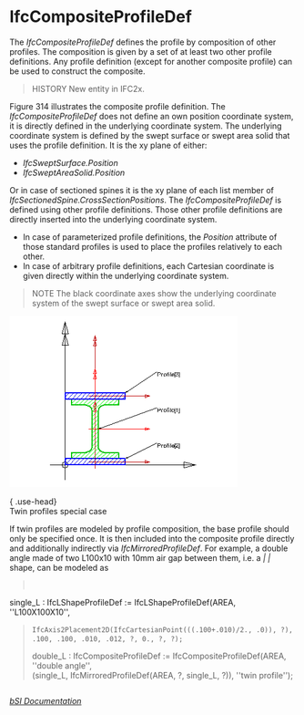 IfcCompositeProfileDef
======================
The _IfcCompositeProfileDef_ defines the profile by composition of other
profiles. The composition is given by a set of at least two other profile
definitions. Any profile definition (except for another composite profile) can
be used to construct the composite.  
  
> HISTORY  New entity in IFC2x.  
  
Figure 314 illustrates the composite profile definition. The
_IfcCompositeProfileDef_ does not define an own position coordinate system, it
is directly defined in the underlying coordinate system. The underlying
coordinate system is defined by the swept surface or swept area solid that
uses the profile definition. It is the xy plane of either:  
  
* _IfcSweptSurface.Position_  
* _IfcSweptAreaSolid.Position_  
  
Or in case of sectioned spines it is the xy plane of each list member of
_IfcSectionedSpine.CrossSectionPositions_. The _IfcCompositeProfileDef_ is
defined using other profile definitions. Those other profile definitions are
directly inserted into the underlying coordinate system.  
  
* In case of parameterized profile definitions, the _Position_ attribute of those standard profiles is used to place the profiles relatively to each other.  
* In case of arbitrary profile definitions, each Cartesian coordinate is given directly within the underlying coordinate system.  
  
> NOTE  The black coordinate axes show the underlying coordinate system of the
> swept surface or swept area solid.  
  
!["composite"](../figures/ifccompositeprofiledef-layout1.gif "Figure 314")  
  
{ .use-head}  
Twin profiles special case  
  
If twin profiles are modeled by profile composition, the base profile should
only be specified once. It is then included into the composite profile
directly and additionally indirectly via _IfcMirroredProfileDef_. For example,
a double angle made of two L100x10 with 10mm air gap between them, i.e. a _|
|_ shape, can be modeled as  
  
>  
> ```  
>  
single_L : IfcLShapeProfileDef := IfcLShapeProfileDef(AREA, ''L100X100X10'',  
>     IfcAxis2Placement2D(IfcCartesianPoint(((.100+.010)/2., .0)), ?),  
>     .100, .100, .010, .012, ?, 0., ?, ?);  
>  
> double_L : IfcCompositeProfileDef := IfcCompositeProfileDef(AREA, ''double
> angle'',  
>     (single_L, IfcMirroredProfileDef(AREA, ?, single_L, ?)), ''twin
> profile'');  
  
> ```  
[ _bSI
Documentation_](https://standards.buildingsmart.org/IFC/DEV/IFC4_2/FINAL/HTML/schema/ifcprofileresource/lexical/ifccompositeprofiledef.htm)


